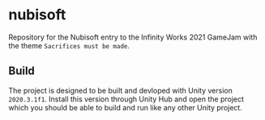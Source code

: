 # nubisoft
Repository for the Nubisoft entry to the Infinity Works 2021 GameJam with the theme `Sacrifices must be made`.

## Build
The project is designed to be built and devloped with Unity version `2020.3.1f1`. Install this version through Unity Hub and open the project which you should be able to build and run like any other Unity project.
